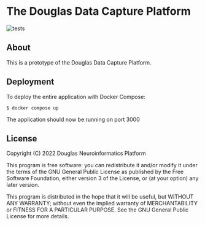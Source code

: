 # The Douglas Data Capture Platform
![tests](https://github.com/joshunrau/DouglasDataCapturePlatform/actions/workflows/main.yml/badge.svg)

## About

This is a prototype of the Douglas Data Capture Platform.

## Deployment

To deploy the entire application with Docker Compose:

```
$ docker compose up
```

The application should now be running on port 3000

## License

Copyright (C) 2022 Douglas Neuroinformatics Platform

This program is free software: you can redistribute it and/or modify
it under the terms of the GNU General Public License as published by
the Free Software Foundation, either version 3 of the License, or
(at your option) any later version.

This program is distributed in the hope that it will be useful,
but WITHOUT ANY WARRANTY; without even the implied warranty of
MERCHANTABILITY or FITNESS FOR A PARTICULAR PURPOSE.  See the
GNU General Public License for more details.
